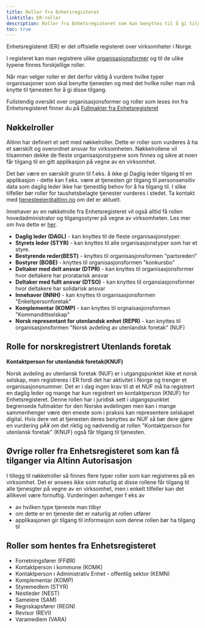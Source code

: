 ```yaml
---
title: Roller fra Enhetsregisteret
linktitle: ER-roller
description: Roller fra Enhetsregisteret som kan benyttes til å gi tilgang til en applikasjon. 
toc: true
---
```


Enhetsregisteret (ER) er det offisielle registeret over virksomheter i Norge.

I registeret kan man registrere ulike [organisasjonsformer](https://www.brreg.no/bedrift/organisasjonsformer/) og
til de ulike typene finnes forskjellige roller. 

Når man velger roller er det derfor viktig å vurdere hvilke typer organisasjoner som skal benytte tjenesten
og med det hvilke roller man må knytte til tjenesten for å gi disse tilgang.

Fullstendig oversikt over organisasjonsformer og roller som leses inn fra Enhetsregisteret
finner du på [Fullmakter fra Enhetsregisteret](/authorization/what-do-you-get/accessgroups/register_er/)


## Nøkkelroller
Altinn har definert et sett med nøkkelroller. Dette er roller som vurderes å ha et særskilt og overordnet ansvar for virksomheten. 
Nøkkelrollene vil tilsammen dekke de fleste organisasjonstypene som finnes og sikre at noen får tilgang til en gitt applikasjon på vegne av en virksomhet. 

Det bør være en særskilt grunn til f.eks. å ikke gi Daglig leder tilgang til en applikasjon - dette kan f.eks. være at tjenesten gir tilgang til personsensitiv data som 
daglig leder ikke har tjenestlig behov for å ha tilgang til. I slike tilfeller bør roller for taushetsbelagte tjenester vurderes i stedet. Ta kontakt med tjenesteeier@altinn.no om det er aktuelt. 

Innehaver av en nøkkelrolle fra Enhetsregisteret vil også alltid få rollen hovedadministrator og tilgangsstyrer på vegne av virksomheten.
Les mer om hva dette er [her](https://www.altinn.no/hjelp/skjema/alle-altinn-roller/hovedadministrator/). 

- **Daglig leder (DAGL)** - kan knyttes til de fleste organisasjonstyper. 
- **Styrets leder (STYR)** - kan knyttes til alle organisasjonstyper som har et styre.
- **Bestyrende reder(BEST)** - knyttes til organisasjonsformen "partsrederi"
- **Bostyrer (BOBE)** - knyttes til organisasjonsformen "konkursbo"
- **Deltaker med delt ansvar (DTPR)** - kan knyttes til organisasjonsformer hvor deltakere har proratarisk ansvar
- **Deltaker med fullt ansvar (DTSO)** - kan knyttes til organsiasjonsformer hvor deltakere har solidarisk ansvar
- **Innehaver (INNH)** - kan knyttes til organisasjonsformen "Enkeltpersonforetak" 
- **Komplementar (KOMP)** - kan knyttes til orgnaisasjonsformen "Kommandittselskap"
- **Norsk representant for utenlandsk enhet (REPR)** - kan knyttes til organisasjonsformen "Norsk avdeling av utenlandsk foretak" (NUF)



## Rolle for norskregistrert Utenlands foretak
**Kontaktperson for utenlandsk foretak(KNUF)**

Norsk avdeling av utenlansk foretak (NUF) er i utgangspunktet ikke et norsk selskap, men registreres i ER fordi det har aktivitet i Norge og trenger et organisasjonsnummer. 
Det er i dag ingen krav til at et NUF må ha registrert en daglig leder og mange har kun registrert en kontaktperson (KNUF) for Enhetsregisteret. Denne rollen har i juridisk sett i utgangspunktet begrensede fullmakter for den Norske avdelingen men kan i mange sammenhenger være den eneste som i praksis kan representere selskapet digital. 
Hvis dere vet at tjenesten deres benyttes av NUF så bør dere gjøre en vurdering pÃ¥ om det riktig og nødvendig at rollen "Kontaktperson for utenlansk foretak" (KNUF) også får tilgang til tjenesten. 

## Øvrige roller fra Enhetsregisteret som kan få tilganger via Altinn Autorisasjon
I tillegg til nøkkelroller så finnes flere typer roller som kan registreres på en virksomhet. 
Det er ansees ikke som naturlig at disse rollene får tilgang til alle tjenesgter på vegne av en virksomhet, men i enkelt tilfeller kan det allikevel være fornuftig. 
Vurderingen avhenger f eks av
- av hvilken type tjeneste man tilbyr
- om dette er en tjeneste det er naturlig at rollen utfører
- applikasjonen gir tilgang til informasjon som denne rollen bør ha tilgang til 

## Roller som hentes fra Enhetsregisteret
- Forretningsfører (FFØR)
- Kontaktperson i kommune (KOMK)
- Kontaktperson i Administrativ Enhet - offentlig sektor (KEMN)
- Komplementar (KOMP)
- Styremedlem (STYR)
- Nestleder (NEST)
- Sameiere (SAM)
- Regnskapsfører (REGN)
- Revisor (REVI)
- Varamedlem (VARA)
